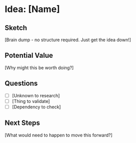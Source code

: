 # Idea: [Name]

## Sketch
[Brain dump - no structure required. Just get the idea down!]

## Potential Value
[Why might this be worth doing?]

## Questions
- [ ] [Unknown to research]
- [ ] [Thing to validate]
- [ ] [Dependency to check]

## Next Steps
[What would need to happen to move this forward?]
